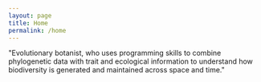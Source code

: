 ```yaml
---
layout: page
title: Home
permalink: /home
---
```


"Evolutionary botanist, who uses programming skills to combine phylogenetic data with trait and 
ecological information to understand how biodiversity is generated and maintained across space and time."


